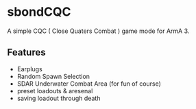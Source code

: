 # sbondCQC
A simple CQC ( Close Quaters Combat ) game mode for ArmA 3.

## Features

* Earplugs
* Random Spawn Selection
* SDAR Underwater Combat Area (for fun of course)
* preset loadouts & aresenal
* saving loadout through death
